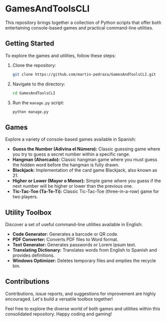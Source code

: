 # GamesAndToolsCLI

This repository brings together a collection of Python scripts that offer both entertaining console-based games and practical command-line utilities.

## Getting Started

To explore the games and utilities, follow these steps:

1. Clone the repository:
    ```bash
    git clone https://github.com/martin-pedraza/GamesAndToolsCLI.git
    ```

2. Navigate to the directory:
    ```bash
    cd GamesAndToolsCLI
    ```

3. Run the `manage.py` script:
    ```bash
    python manage.py
    ```

## Games

Explore a variety of console-based games available in Spanish:

- **Guess the Number (Adivina el Número):** Classic guessing game where you try to guess a secret number within a specific range.
- **Hangman (Ahorcado):** Classic hangman game where you must guess the hidden word before the hangman is fully drawn.
- **Blackjack:** Implementation of the card game Blackjack, also known as 21.
- **Higher or Lower (Mayor o Menor):** Simple game where you guess if the next number will be higher or lower than the previous one.
- **Tic-Tac-Toe (Ta-Te-Ti):** Classic Tic-Tac-Toe (three-in-a-row) game for two players.

## Utility Toolbox

Discover a set of useful command-line utilities available in English:

- **Code Generator:** Generates a barcode or QR code.
- **PDF Converter:** Converts PDF files to Word format.
- **Text Generator:** Generates passwords or Lorem Ipsum text.
- **Translating Dictionary:** Translates words from English to Spanish and provides definitions.
- **Windows Optimizer:** Deletes temporary files and empties the recycle bin.

## Contributions

Contributions, issue reports, and suggestions for improvement are highly encouraged. Let's build a versatile toolbox together!

Feel free to explore the diverse world of both games and utilities within this consolidated repository. Happy coding and gaming!
